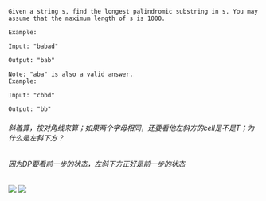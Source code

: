     Given a string s, find the longest palindromic substring in s. You may assume that the maximum length of s is 1000.

    Example:

    Input: "babad"

    Output: "bab"

    Note: "aba" is also a valid answer.
    Example:

    Input: "cbbd"

    Output: "bb"
    

###### 斜着算，按对角线来算；如果两个字母相同，还要看他左斜方的cell是不是T；为什么是左斜下方？

###### 因为DP要看前一步的状态，左斜下方正好是前一步的状态

![](https://i.imgur.com/9mp7gKX.jpg)
![](https://i.imgur.com/X4wNgUY.jpg)
